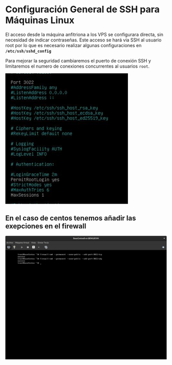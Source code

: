 # Configuración General de SSH para Máquinas Linux

El acceso desde la máquina anfitriona a los VPS se configurara directa, sin necesidad de indicar contraseñas. Este acceso se hará via SSH al usuario root por lo que es necesario realizar algunas configuraciones en **`/etc/ssh/sshd_config`**

Para mejorar la seguridad cambiaremos el puerto de conexión SSH y limitaremos el numero de conexiones concurrentes al usuarios `root`.

![ssh](../imagenes/SSH-solo-1-conexi-root-puerto.jpg)

## En el caso de centos tenemos añadir las exepciones en el firewall

![ssh](../imagenes/ssh-centos.png)